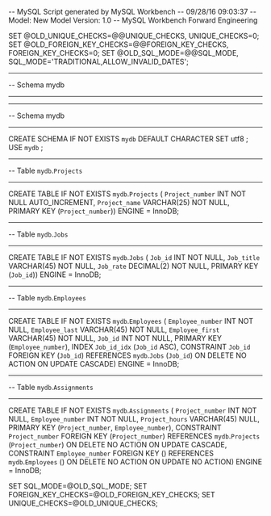 -- MySQL Script generated by MySQL Workbench
-- 09/28/16 09:03:37
-- Model: New Model    Version: 1.0
-- MySQL Workbench Forward Engineering

SET @OLD_UNIQUE_CHECKS=@@UNIQUE_CHECKS, UNIQUE_CHECKS=0;
SET @OLD_FOREIGN_KEY_CHECKS=@@FOREIGN_KEY_CHECKS, FOREIGN_KEY_CHECKS=0;
SET @OLD_SQL_MODE=@@SQL_MODE, SQL_MODE='TRADITIONAL,ALLOW_INVALID_DATES';

-- -----------------------------------------------------
-- Schema mydb
-- -----------------------------------------------------

-- -----------------------------------------------------
-- Schema mydb
-- -----------------------------------------------------
CREATE SCHEMA IF NOT EXISTS `mydb` DEFAULT CHARACTER SET utf8 ;
USE `mydb` ;

-- -----------------------------------------------------
-- Table `mydb`.`Projects`
-- -----------------------------------------------------
CREATE TABLE IF NOT EXISTS `mydb`.`Projects` (
  `Project_number` INT NOT NULL AUTO_INCREMENT,
  `Project_name` VARCHAR(25) NOT NULL,
  PRIMARY KEY (`Project_number`))
ENGINE = InnoDB;


-- -----------------------------------------------------
-- Table `mydb`.`Jobs`
-- -----------------------------------------------------
CREATE TABLE IF NOT EXISTS `mydb`.`Jobs` (
  `Job_id` INT NOT NULL,
  `Job_title` VARCHAR(45) NOT NULL,
  `Job_rate` DECIMAL(2) NOT NULL,
  PRIMARY KEY (`Job_id`))
ENGINE = InnoDB;


-- -----------------------------------------------------
-- Table `mydb`.`Employees`
-- -----------------------------------------------------
CREATE TABLE IF NOT EXISTS `mydb`.`Employees` (
  `Employee_number` INT NOT NULL,
  `Employee_last` VARCHAR(45) NOT NULL,
  `Employee_first` VARCHAR(45) NOT NULL,
  `Job_id` INT NOT NULL,
  PRIMARY KEY (`Employee_number`),
  INDEX `Job_id_idx` (`Job_id` ASC),
  CONSTRAINT `Job_id`
    FOREIGN KEY (`Job_id`)
    REFERENCES `mydb`.`Jobs` (`Job_id`)
    ON DELETE NO ACTION
    ON UPDATE CASCADE)
ENGINE = InnoDB;


-- -----------------------------------------------------
-- Table `mydb`.`Assignments`
-- -----------------------------------------------------
CREATE TABLE IF NOT EXISTS `mydb`.`Assignments` (
  `Project_number` INT NOT NULL,
  `Employee_number` INT NOT NULL,
  `Project_hours` VARCHAR(45) NULL,
  PRIMARY KEY (`Project_number`, `Employee_number`),
  CONSTRAINT `Project_number`
    FOREIGN KEY (`Project_number`)
    REFERENCES `mydb`.`Projects` (`Project_number`)
    ON DELETE NO ACTION
    ON UPDATE CASCADE,
  CONSTRAINT `Employee_number`
    FOREIGN KEY ()
    REFERENCES `mydb`.`Employees` ()
    ON DELETE NO ACTION
    ON UPDATE NO ACTION)
ENGINE = InnoDB;


SET SQL_MODE=@OLD_SQL_MODE;
SET FOREIGN_KEY_CHECKS=@OLD_FOREIGN_KEY_CHECKS;
SET UNIQUE_CHECKS=@OLD_UNIQUE_CHECKS;
